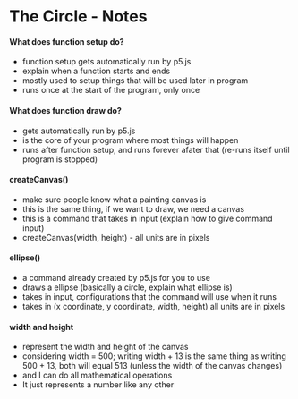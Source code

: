 # The Circle - Notes

#### What does function setup do?

* function setup gets automatically run by p5.js
* explain when a function starts and ends
* mostly used to setup things that will be used later in program
* runs once at the start of the program, only once

#### What does function draw do?

* gets automatically run by p5.js
* is the core of your program where most things will happen
* runs after function setup, and runs forever afater that (re-runs itself until program is stopped)

#### createCanvas()

* make sure people know what a painting canvas is
* this is the same thing, if we want to draw, we need a canvas
* this is a command that takes in input (explain how to give command input)
* createCanvas(width, height) - all units are in pixels

#### ellipse()

* a command already created by p5.js for you to use
* draws a ellipse (basically a circle, explain what ellipse is)
* takes in input, configurations that the command will use when it runs
* takes in (x coordinate, y coordinate, width, height) all units are in pixels

#### width and height

* represent the width and height of the canvas
* considering width = 500; writing width + 13 is the same thing as writing 500 + 13, both will equal 513 (unless the width of the canvas changes)
* and I can do all mathematical operations
* It just represents a number like any other